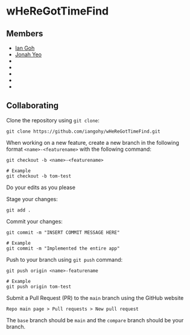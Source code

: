 # wHeReGotTimeFind

## Members
 - [Ian Goh](https://github.com/iangohy)
 - [Jonah Yeo](https://github.com/J-onah)
 -
 -
 -
 -
 -

## Collaborating
Clone the repository using `git clone`:
```
git clone https://github.com/iangohy/wHeReGotTimeFind.git
```

When working on a new feature, create a new branch in the following format `<name>-<featurename>` with the following command:
```
git checkout -b <name>-<featurename>

# Example
git checkout -b tom-test
```

Do your edits as you please

Stage your changes:
```
git add .
```

Commit your changes:
```
git commit -m "INSERT COMMIT MESSAGE HERE"

# Example
git commit -m "Implemented the entire app"
```

Push to your branch using `git push` command:
```
git push origin <name>-featurename

# Example
git push origin tom-test
```

Submit a Pull Request (PR) to the `main` branch using the GitHub website
```
Repo main page > Pull requests > New pull request
```
The `base` branch should be `main` and the `compare` branch should be your branch.
